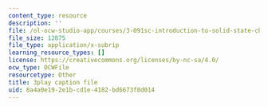 ```yaml
---
content_type: resource
description: ''
file: /ol-ocw-studio-app/courses/3-091sc-introduction-to-solid-state-chemistry-fall-2010/8a4a0e192e1bcd1e4182bd6673f8d014_IKJJ1SiMbjg.srt
file_size: 12875
file_type: application/x-subrip
learning_resource_types: []
license: https://creativecommons.org/licenses/by-nc-sa/4.0/
ocw_type: OCWFile
resourcetype: Other
title: 3play caption file
uid: 8a4a0e19-2e1b-cd1e-4182-bd6673f8d014
---
```

